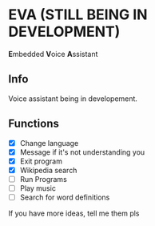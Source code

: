 # EVA (**STILL BEING IN DEVELOPMENT**)
**E**mbedded **V**oice **A**ssistant

## Info
Voice assistant being in developement.

## Functions
- [x] Change language
- [x] Message if it's not understanding you
- [x] Exit program
- [x] Wikipedia search
- [ ] Run Programs
- [ ] Play music
- [ ] Search for word definitions

If you have more ideas, tell me them pls
